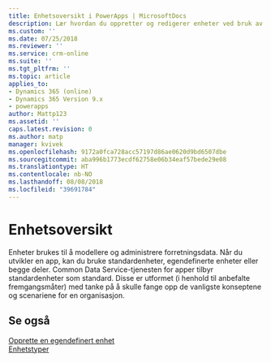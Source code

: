 ```yaml
---
title: Enhetsoversikt i PowerApps | MicrosoftDocs
description: Lær hvordan du oppretter og redigerer enheter ved bruk av PowerApps-portalen
ms.custom: ''
ms.date: 07/25/2018
ms.reviewer: ''
ms.service: crm-online
ms.suite: ''
ms.tgt_pltfrm: ''
ms.topic: article
applies_to:
- Dynamics 365 (online)
- Dynamics 365 Version 9.x
- powerapps
author: Mattp123
ms.assetid: ''
caps.latest.revision: 0
ms.author: matp
manager: kvivek
ms.openlocfilehash: 9172a0fca728acc57197d86ae0620d9bd6507dbe
ms.sourcegitcommit: aba996b1773ecdf62758e06b34eaf57bede29e08
ms.translationtype: HT
ms.contentlocale: nb-NO
ms.lasthandoff: 08/08/2018
ms.locfileid: "39691784"
---
```

# <a name="entity-overview"></a>Enhetsoversikt

Enheter brukes til å modellere og administrere forretningsdata. Når du utvikler en app, kan du bruke standardenheter, egendefinerte enheter eller begge deler. Common Data Service-tjenesten for apper tilbyr standardenheter som standard. Disse er utformet (i henhold til anbefalte fremgangsmåter) med tanke på å skulle fange opp de vanligste konseptene og scenariene for en organisasjon.

## <a name="see-also"></a>Se også
[Opprette en egendefinert enhet](data-platform-create-entity.md) <br/>
[Enhetstyper](types-of-entities.md)

